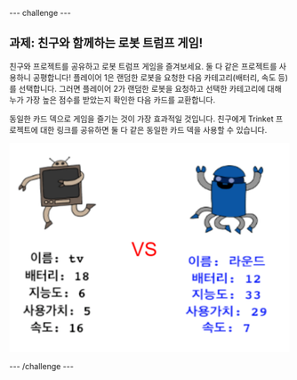 \--- challenge \---

## 과제: 친구와 함께하는 로봇 트럼프 게임!

친구와 프로젝트를 공유하고 로봇 트럼프 게임을 즐겨보세요. 둘 다 같은 프로젝트를 사용하니 공평합니다! 플레이어 1은 랜덤한 로봇을 요청한 다음 카테고리(배터리, 속도 등)를 선택합니다. 그러면 플레이어 2가 랜덤한 로봇을 요청하고 선택한 카테고리에 대해 누가 가장 높은 점수를 받았는지 확인한 다음 카드를 교환합니다.

동일한 카드 덱으로 게임을 즐기는 것이 가장 효과적일 것입니다. 친구에게 Trinket 프로젝트에 대한 링크를 공유하면 둘 다 같은 동일한 카드 덱을 사용할 수 있습니다.

![스크린샷](images/robotrumps-play.png)

\--- /challenge \---
